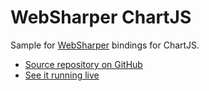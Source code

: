 # WebSharper ChartJS

Sample for [WebSharper](https://websharper.com) bindings for ChartJS.

* [Source repository on GitHub](https://github.com/websharper-samples/ChartJS)
* [See it running live](https://websharper-samples.github.io/ChartJS)
